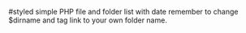 #styled simple PHP file and folder list with date
remember to change $dirname and <a> tag link to your own folder name.
